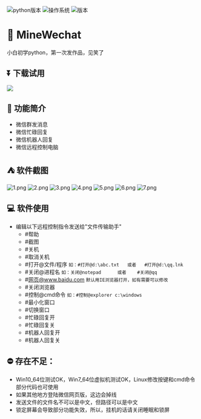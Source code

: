![python版本](https://img.shields.io/badge/python-3.6-blue.svg)
![操作系统](https://img.shields.io/badge/platform-win64-lightgrey.svg)
![版本](https://img.shields.io/github/release/PengJenas/MineWechat.svg)

# 📢 MineWechat
小白初学python，第一次发作品，见笑了

## ⏬ 下载试用
[![](https://img.shields.io/badge/download-win%20完整版-blue.svg?style=for-the-badge&logo=windows)](https://github.com/PengJenas/MineWechat/releases/)

## 💬 功能简介
- 微信群发消息
- 微信忙碌回复
- 微信机器人回复
- 微信远程控制电脑

## ⛺ 软件截图
![1.png](https://i.loli.net/2019/05/18/5cdfaf499d85c67086.png)
![2.png](https://i.loli.net/2019/05/18/5cdfaf49ad94664867.png)
![3.png](https://i.loli.net/2019/05/18/5cdfaf491807345648.png)
![4.png](https://i.loli.net/2019/05/18/5cdfaf49c5f2088321.png)
![5.png](https://i.loli.net/2019/05/18/5cdfaf49ce0eb70500.png)
![6.png](https://i.loli.net/2019/03/08/5c8234b6d9c58.png)
![7.png](https://i.loli.net/2019/03/08/5c8234b6e3a18.png)

## 💻 软件使用
- 编辑以下远程控制指令发送给"文件传输助手"
  -  #帮助
  -  #截图
  -  #关机
  -  #取消关机
  -  #打开@文件/程序                `如：#打开@d:\abc.txt   或者   #打开@d:\qq.lnk`
  -  #关闭@进程名                   `如：关闭@notepad      或者    #关闭@qq`
  -  #网页@www.baidu.com           `默认用IE浏览器打开，如有需要可以修改`
  -  #关闭浏览器
  -  #控制@cmd命令                  `如：#控制@explorer c:\windows`   
  -  #最小化窗口
  -  #切换窗口
  -  #忙碌回复开
  -  #忙碌回复关
  -  #机器人回复开
  -  #机器人回复关

## ⛔ 存在不足：
  -  Win10_64位测试OK，Win7_64位虚拟机测试OK，Linux修改按键和cmd命令部分代码也可使用  
  -  如果其他地方登陆微信网页版，这边会掉线
  -  发送文件的文件名不可以是中文，但路径可以是中文
  -  锁定屏幕会导致部分功能失效，所以，挂机的话请关闭睡眠和锁屏


    
    
      

